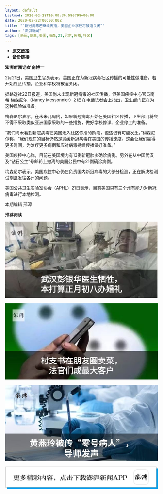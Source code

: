 ```yaml
---
layout: default
Lastmod: 2020-02-28T10:09:30.586798+00:00
date: 2020-02-22T00:00:00Z
title: "“新冠病毒若继续传播，美国企业学校将被迫关闭”"
author: "澎湃新闻"
tags: [新冠,病毒,美国,梅森,21,尼尔,传播,社区]
---
```


* [**原文链接**](http://mp.weixin.qq.com/s?__biz=MjM5MzI5NTU3MQ==&amp;mid=2651589100&amp;idx=3&amp;sn=fa97bc9bdde6c034ab6903da32bb26e6&amp;chksm=bd6194508a161d4690454f3c2c19cf9859e7af46bae8b190d1e455eaf3d64155562511da7ef9#rd)
* [**备份链接**](http://archive.today/8QiA0)


**澎湃新闻记者 南博一**

2月21日，美国卫生官员表示，美国正在为新冠病毒社区传播的可能性做准备，若开始社区传播，企业和学校将被迫关闭。

  
据路透社22日报道，美国尚未出现新冠病毒的社区传播，但美国疾控中心官员南希·梅森尼尔（Nancy Messonnier）21日在电话记者会上指出，卫生部门正在为这种风险做准备。

  
梅森尼尔表示，在未来几周内，如果新冠病毒开始在美国社区传播，卫生部门将会不得不采取类似亚洲国家采取的一些措施，做好学校停课、企业停工的准备。

  
“我们尚未看到新冠病毒在美国进入社区传播的阶段，但这很有可能发生。”梅森尼尔称，“我们现在的目标仍然是减缓新冠病毒在美国的传播速度。这会让我们赢得更多时间，为治疗更多病例和应对病毒持续传播做好准备。”

  
美国疾控中心称，目前在美国境内有13例新冠肺炎确诊病例。另外在从中国武汉及“钻石公主”号邮轮上撤离的美国公民中有21例确诊病例。

  
梅森尼尔表示，美国疾控中心仍在负责国内新冠病毒的大部分检测，正在解决检测试剂盒发往各州的问题。

  
美国公共卫生实验室协会（APHL）21日表示，目前美国只有三个州有能力对新冠病毒进行本地检测。

本期编辑 邢潭  

**推荐阅读**

[![](/images/post/12e0d94be82829ed4f958ea785fc7b62.jpg)](http://mp.weixin.qq.com/s?__biz=MjM5MzI5NTU3MQ==&mid=2651587716&idx=1&sn=9cf340714786ffd74330418b03bccf7c&chksm=bd6199388a16102e76351195f852c7325de5e1620da5882bd04ccd1ff7d24b0b5dff09895509&scene=21#wechat_redirect)

[![](/images/post/b7a1607b1b9dd9e435b97383f11e4fdb.jpg)](http://mp.weixin.qq.com/s?__biz=MjM5MzI5NTU3MQ==&mid=2651587171&idx=1&sn=8aae24846a49ce902e6c154354f8d8ec&chksm=bd619fdf8a1616c944b7af5c259ccdede7203b086feaaf72a3deb060cebf529ed9de32c73e10&scene=21#wechat_redirect)  

[![](/images/post/83af442de9e7f18338c0bca1aa647957.jpg)](http://mp.weixin.qq.com/s?__biz=MjM5MzI5NTU3MQ==&mid=2651584348&idx=1&sn=b118991f08403d87db2ac1c8aeafca59&chksm=bd666ae08a11e3f6fd7394262e2448da823d05b843876a4d6e6da4a499a18d4dffa6e4fef766&scene=21#wechat_redirect)

![](/images/post/faa036129172f4ba4cb775ad946d1eff.jpg)


